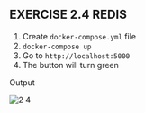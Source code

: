 ## EXERCISE 2.4 REDIS

1. Create  `docker-compose.yml` file
2. `docker-compose up`
3. Go to `http://localhost:5000`
4. The button will turn green

Output

![2 4](https://github.com/prabinay/DevOps_with_Docker_course/assets/64364650/61dd6f79-df1d-4eed-821f-aa6efb7bf18e)

